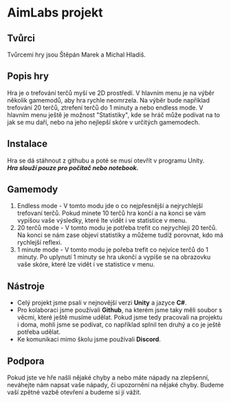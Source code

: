 # AimLabs projekt
## Tvůrci
Tvůrcemi hry jsou Štěpán Marek a Michal Hladiš.
## Popis hry
Hra je o trefování terčů myší ve 2D prostředí. V hlavním menu je na výběr několik gamemodů, aby hra rychle neomrzela. Na výběr bude například trefování 20 terčů, ztrefení terčů do 1 minuty a nebo endless mode. V hlavním menu ještě je možnost "Statistiky", kde se hráč může podívat na to jak se mu daří, nebo na jeho nejlepší skóre v určitých gamemodech.
## Instalace
Hra se dá stáhnout z githubu a poté se musí otevřít v programu Unity.<br>
***Hra slouží pouze pro počítač nebo notebook.***
## Gamemody
1. Endless mode - V tomto modu jde o co nejpřesnější a nejrychlejší trefovaní terčů. Pokud minete 10 terčů hra končí a na konci se vám vypíšou vaše výsledky, které lte vidět i ve statistice v menu.
2. 20 terčů mode - V tomto modu je potřeba trefit co nejrychleji 20 terčů. Na konci se nám zase objeví statistiky a můžeme tudíž porovnat, kdo má rychlejší reflexi.
3. 1 minute mode - V tomto modu je pořeba trefit co nejvíce terčů do 1 minuty. Po uplynutí 1 minuty se hra ukončí a vypíše se na obrazovku vaše skóre, které lze vidět i ve statistice v menu.
## Nástroje
+ Celý projekt jsme psali v nejnovější verzi __Unity__ a jazyce __C#__.
+ Pro kolaboraci jsme používali __Github__, na kterém jsme taky měli soubor s věcmi, které ještě musíme udělat. Pokud jsme tedy pracovali na projektu i doma, mohli jsme se podívat, co například splnil ten druhý a co je ještě potřeba udělat.
+ Ke komunikaci mimo školu jsme používali __Discord__.
## Podpora
Pokud jste ve hře našli nějaké chyby a nebo máte nápady na zlepšenní, neváhejte nám napsat vaše nápady, či upozornění na nějaké chyby. Budeme vaší zpětné vazbě otevření a budeme si jí vážit.
